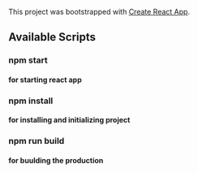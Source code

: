 This project was bootstrapped with [Create React App](https://github.com/facebook/create-react-app).

## Available Scripts
### npm start
#### for starting react app
### npm install 
#### for installing and initializing project
### npm run build 
#### for buulding the production

